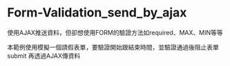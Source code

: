 # Form-Validation_send_by_ajax

使用AJAX推送資料，但卻想使用FORM的驗證方法如required、MAX、MIN等等

本範例使用模擬一個請假表單，要驗證開始跟結束時間，並驗證通過後阻止表單submit
再透過AJAX傳資料
